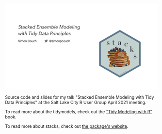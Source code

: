 ![](slides/proper_title.png)

Source code and slides for my talk "Stacked Ensemble Modeling with Tidy Data Principles" at the Salt Lake City R User Group April 2021 meeting.

To read more about the tidymodels, check out the ["Tidy Modeling with R"](https://www.tmwr.org/) book. 

To read more about stacks, check out [the package's website](https://stacks.tidymodels.org/).
